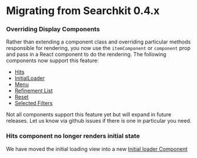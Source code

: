 # Migrating from Searchkit 0.4.x

###  Overriding Display Components
Rather than extending a component class and overriding particular methods responsible for rendering, you now use the `itemComponent` or `component` prop and pass in a React component to do the rendering. The following components now support this feature:
- [Hits](../components/basics/hits.md)
- [InitialLoader](../components/basics/initial-loader.md)
- [Menu](../components/navigation/menu.md)
- [Refinement List](../components/navigation/refinement-list.md)
- [Reset](../components/navigation/reset.md)
- [Selected Filters](../components/navigation/selected-filters.md)

Not all components support this feature yet but will expand in future releases. Let us know via github issues if there is one in particular you need.

### Hits component no longer renders initial state
We have moved the initial loading view into a new [Initial loader Component](../components/basics/initial-loader.md)
